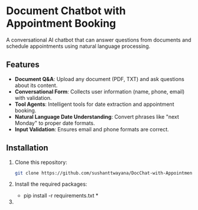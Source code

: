# Document Chatbot with Appointment Booking

A conversational AI chatbot that can answer questions from documents and schedule appointments using natural language processing.

## Features

- **Document Q&A**: Upload any document (PDF, TXT) and ask questions about its content.
- **Conversational Form**: Collects user information (name, phone, email) with validation.
- **Tool Agents**: Intelligent tools for date extraction and appointment booking.
- **Natural Language Date Understanding**: Convert phrases like "next Monday" to proper date formats.
- **Input Validation**: Ensures email and phone formats are correct.

## Installation

1. Clone this repository:

   ```bash
   git clone https://github.com/sushanttwayana/DocChat-with-Appointment-Scheduler.git

2.  Install the required packages:

    * pip install -r requirements.txt *

4.  
